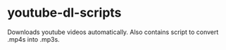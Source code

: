 # youtube-dl-scripts
Downloads youtube videos automatically. Also contains script to convert .mp4s into .mp3s.
